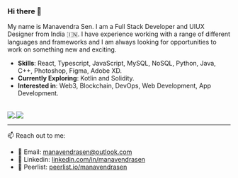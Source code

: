 ### Hi there 👋

My name is Manavendra Sen.
I am a Full Stack Developer and UIUX Designer from India 🇮🇳. 
I have experience working with a range of different languages and frameworks and I am always looking for opportunities to work on something new and exciting.

- **Skills**: React, Typescript, JavaScript, MySQL, NoSQL, Python, Java, C++, Photoshop, Figma, Adobe XD.
- **Currently Exploring**: Kotlin and Solidity.
- **Interested in**: Web3, Blockchain, DevOps, Web Development, App Development.

<br/>
<!-- [![Manavendra's wakatime stats](https://github-readme-stats.vercel.app/api/wakatime?username=manavendrasen)](https://github.com/manavendrasen) -->
<a href="" style="margin=16px">
  <img align="center" src="https://github-readme-stats.vercel.app/api?username=manavendrasen&show_icons=false&count_private=true&show_icons=true" />
</a>
<a href="" style="margin=16px">
  <img align="center" src="https://github-readme-stats.vercel.app/api/wakatime?username=manavendrasen&layout=compact&theme=github-dark&langs_count=8" />
</a>

<hr/>

📫 Reach out to me: 
- 🚀 Email: [manavendrasen@outlook.com](mailto:manavendrasen@outlook.com)
- 🤝 Linkedin: [linkedin.com/in/manavendrasen](https://www.linkedin.com/in/manavendrasen/)
- 💚 Peerlist: [peerlist.io/manavendrasen](https://peerlist.io/manavendrasen)

